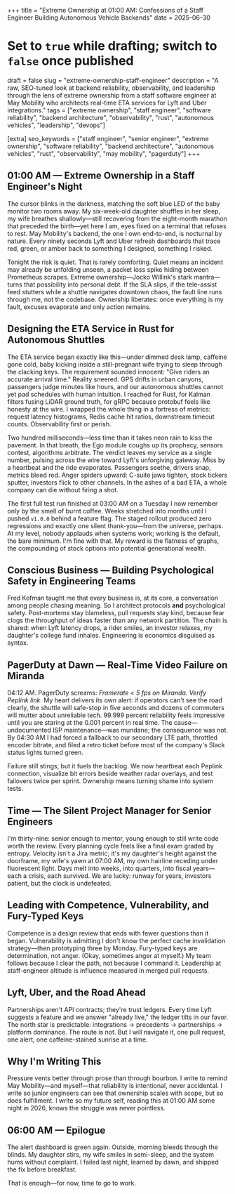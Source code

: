 +++
title = "Extreme Ownership at 01:00 AM: Confessions of a Staff Engineer Building Autonomous Vehicle Backends"
date = 2025-06-30
# Set to `true` while drafting; switch to `false` once published
draft = false
slug = "extreme-ownership-staff-engineer"
description = "A raw, SEO-tuned look at backend reliability, observability, and leadership through the lens of extreme ownership from a staff software engineer at May Mobility who architects real-time ETA services for Lyft and Uber integrations."
tags = ["extreme ownership", "staff engineer", "software reliability", "backend architecture", "observability", "rust", "autonomous vehicles", "leadership", "devops"]

[extra]
seo_keywords = ["staff engineer", "senior engineer", "extreme ownership", "software reliability", "backend architecture", "autonomous vehicles", "rust", "observability", "may mobility", "pagerduty"]
+++

## 01:00 AM — Extreme Ownership in a Staff Engineer's Night

The cursor blinks in the darkness, matching the soft blue LED of the baby monitor two rooms away. My six-week-old daughter shuffles in her sleep, my wife breathes shallowly—still recovering from the eight-month marathon that preceded the birth—yet here I am, eyes fixed on a terminal that refuses to rest. May Mobility's backend, the one I own end-to-end, is nocturnal by nature. Every ninety seconds Lyft and Uber refresh dashboards that trace red, green, or amber back to something I designed, something I risked.

Tonight the risk is quiet. That is rarely comforting. Quiet means an incident may already be unfolding unseen, a packet loss spike hiding between Prometheus scrapes. Extreme ownership—Jocko Willink's stark mantra—turns that possibility into personal debt. If the SLA slips, if the tele-assist feed stutters while a shuttle navigates downtown chaos, the fault line runs through me, not the codebase. Ownership liberates: once everything is my fault, excuses evaporate and only action remains.

## Designing the ETA Service in Rust for Autonomous Shuttles

The ETA service began exactly like this—under dimmed desk lamp, caffeine gone cold, baby kicking inside a still-pregnant wife trying to sleep through the clacking keys. The requirement sounded innocent: "Give riders an accurate arrival time." Reality sneered. GPS drifts in urban canyons, passengers judge minutes like hours, and our autonomous shuttles cannot yet pad schedules with human intuition. I reached for Rust, for Kalman filters fusing LiDAR ground truth, for gRPC because protobuf feels like honesty at the wire. I wrapped the whole thing in a fortress of metrics: request latency histograms, Redis cache hit ratios, downstream timeout counts. Observability first or perish.

Two hundred milliseconds—less time than it takes neon rain to kiss the pavement. In that breath, the Ego module coughs up its prophecy, sensors contest, algorithms arbitrate. The verdict leaves my service as a single number, pulsing across the wire toward Lyft's unforgiving gateway. Miss by a heartbeat and the ride evaporates. Passengers seethe, drivers snap, metrics bleed red. Anger spiders upward: C-suite jaws tighten, stock tickers sputter, investors flick to other channels. In the ashes of a bad ETA, a whole company can die without firing a shot.

The first full test run finished at 03:00 AM on a Tuesday I now remember only by the smell of burnt coffee. Weeks stretched into months until I pushed `v1.0.0` behind a feature flag. The staged rollout produced zero regressions and exactly one silent thank-you—from the universe, perhaps. At my level, nobody applauds when systems work; working is the default, the bare minimum. I'm fine with that. My reward is the flatness of graphs, the compounding of stock options into potential generational wealth.

## Conscious Business — Building Psychological Safety in Engineering Teams

Fred Kofman taught me that every business is, at its core, a conversation among people chasing meaning. So I architect protocols **and** psychological safety. Post-mortems stay blameless, pull requests stay kind, because fear clogs the throughput of ideas faster than any network partition. The chain is shared: when Lyft latency drops, a rider smiles, an investor relaxes, my daughter's college fund inhales. Engineering is economics disguised as syntax.

## PagerDuty at Dawn — Real-Time Video Failure on Miranda

04:12 AM. PagerDuty screams: *Framerate < 5 fps on Miranda. Verify Peplink link.* My heart delivers its own alert: if operators can't see the road clearly, the shuttle will safe-stop in five seconds and dozens of commuters will mutter about unreliable tech. 99.999 percent reliability feels impressive until you are staring at the 0.001 percent in real time. The cause—undocumented ISP maintenance—was mundane; the consequence was not. By 04:30 AM I had forced a fallback to our secondary LTE path, throttled encoder bitrate, and filed a retro ticket before most of the company's Slack status lights turned green.

Failure still stings, but it fuels the backlog. We now heartbeat each Peplink connection, visualize bit errors beside weather radar overlays, and test failovers twice per sprint. Ownership means turning shame into system tests.

## Time — The Silent Project Manager for Senior Engineers

I'm thirty-nine: senior enough to mentor, young enough to still write code worth the review. Every planning cycle feels like a final exam graded by entropy. Velocity isn't a Jira metric; it's my daughter's height against the doorframe, my wife's yawn at 07:00 AM, my own hairline receding under fluorescent light. Days melt into weeks, into quarters, into fiscal years—each a crisis, each survived. We are lucky: runway for years, investors patient, but the clock is undefeated.

## Leading with Competence, Vulnerability, and Fury-Typed Keys

Competence is a design review that ends with fewer questions than it began. Vulnerability is admitting I don't know the perfect cache invalidation strategy—then prototyping three by Monday. Fury-typed keys are determination, not anger. (Okay, sometimes anger at myself.) My team follows because I clear the path, not because I command it. Leadership at staff-engineer altitude is influence measured in merged pull requests.

## Lyft, Uber, and the Road Ahead

Partnerships aren't API contracts; they're trust ledgers. Every time Lyft suggests a feature and we answer "already live," the ledger tilts in our favor. The north star is predictable: integrations → precedents → partnerships → platform dominance. The route is not. But I will navigate it, one pull request, one alert, one caffeine-stained sunrise at a time.

## Why I'm Writing This

Pressure vents better through prose than through bourbon. I write to remind May Mobility—and myself—that reliability is intentional, never accidental. I write so junior engineers can see that ownership scales with scope, but so does fulfillment. I write so my future self, reading this at 01:00 AM some night in 2026, knows the struggle was never pointless.

## 06:00 AM — Epilogue

The alert dashboard is green again. Outside, morning bleeds through the blinds. My daughter stirs, my wife smiles in semi-sleep, and the system hums without complaint. I failed last night, learned by dawn, and shipped the fix before breakfast.

That is enough—for now, time to go to work.